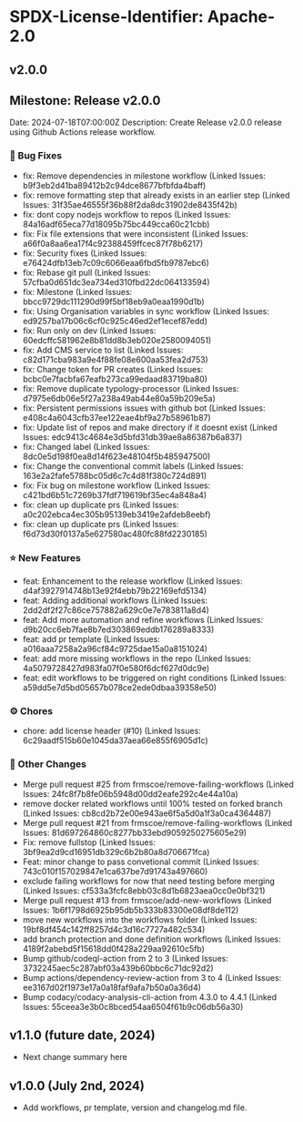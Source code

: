 # SPDX-License-Identifier: Apache-2.0

## v2.0.0

## Milestone: Release v2.0.0
Date: 2024-07-18T07:00:00Z
Description: Create Release v2.0.0 release using Github Actions release workflow.

### 🐞 Bug Fixes

- fix: Remove dependencies in milestone workflow (Linked Issues: b9f3eb2d41ba89412b2c94dce8677bfbfda4baff)
- fix: remove formatting step that already exists in an earlier step (Linked Issues: 31f35ae46555f36b88f2da8dc31902de8435f42b)
- fix: dont copy nodejs workflow to repos (Linked Issues: 84a16adf65eca77d18095b75bc449cca60c21cbb)
- fix: Fix file extensions that were inconsistent (Linked Issues: a66f0a8aa6ea17f4c92388459ffcec87f78b6217)
- fix: Security fixes (Linked Issues: e76424dfb13eb7c09c6066eaa6fbd5fb9787ebc6)
- fix: Rebase git pull (Linked Issues: 57cfba0d651dc3ea734ed310fbd22dc064133594)
- fix: Milestone (Linked Issues: bbcc9729dc111290d99f5bf18eb9a0eaa1990d1b)
- fix: Using Organisation variables in sync workflow (Linked Issues: ed9257ba17b06c6cf0c925c46ed2ef1ecef87edd)
- fix: Run only on dev (Linked Issues: 60edcffc581962e8b81dd8b3eb020e2580094051)
- fix: Add CMS service to list (Linked Issues: c82d171cba983a9e4f88fe08e600aa53fea2d753)
- fix: Change token for PR creates (Linked Issues: bcbc0e7facbfa67eafb273ca99edaad83719ba80)
- fix: Remove duplicate typology-processor (Linked Issues: d7975e6db06e5f27a238a49ab44e80a59b209e5a)
- fix: Persistent permissions issues with github bot (Linked Issues: e408c4a6043cfb37ee122eae4bf9a27b58961b87)
- fix: Update list of repos and make directory if it doesnt exist (Linked Issues: edc9413c4684e3d5bfd31db39ae8a86387b6a837)
- fix: Changed label (Linked Issues: 8dc0e5d198f0ea8d14f623e48104f5b485947500)
- fix: Change the conventional commit labels (Linked Issues: 163e2a2fafe5788bc05d6c7c4d81f380c724d891)
- fix: Fix bug on milestone workflow (Linked Issues: c421bd6b51c7269b37fdf719619bf35ec4a848a4)
- fix: clean up duplicate prs (Linked Issues: a0c202ebca4ec305b95139eb3419e2afdeb8eebf)
- fix: clean up duplicate prs (Linked Issues: f6d73d30f0137a5e627580ac480fc88fd2230185)

### ⭐️ New Features

- feat: Enhancement to the release workflow (Linked Issues: d4af3927914748b13e92f4ebb79b22169efd5134)
- feat: Adding additional workflows (Linked Issues: 2dd2df2f27c86ce757882a629c0e7e783811a8d4)
- feat: Add more automation and refine workflows (Linked Issues: d9b20cc6eb7fae8b7ed303869eddb176289a8333)
- feat: add pr template (Linked Issues: a016aaa7258a2a96cf84c9725dae15a0a8151024)
- feat: add more missing workflows in the repo (Linked Issues: 4a5079728427d983fa07f0e580f6dcf627d0dc9e)
- feat: edit workflows to be triggered on right conditions (Linked Issues: a59dd5e7d5bd05657b078ce2ede0dbaa39358e50)

### ⚙️ Chores

- chore: add license header (#10) (Linked Issues: 6c29aadf515b60e1045da37aea66e855f6905d1c)

### 📝 Other Changes

- Merge pull request #25 from frmscoe/remove-failing-workflows (Linked Issues: 24fc8f7b8fe06b5948d00dd2eafe292c4e44a10a)
- remove docker related workflows until 100% tested on forked branch (Linked Issues: cb8cd2b72e00e943ae6f5a5d0a1f3a0ca4364487)
- Merge pull request #21 from frmscoe/remove-failing-workflows (Linked Issues: 81d697264860c8277bb33ebd9059250275605e29)
- Fix: remove fullstop (Linked Issues: 3bf9ea2d9cd16951db329c6b2b80a8d706671fca)
- Feat: minor change to pass convetional commit (Linked Issues: 743c010f157029847e1ca637be7d91743a497660)
- exclude failing workflows for now that need testing before merging (Linked Issues: cf533a3fcfc8ebb03c8d1b6823aea0cc0e0bf321)
- Merge pull request #13 from frmscoe/add-new-workflows (Linked Issues: 1b6f1798d6925b95db5b333b83300e08df8de112)
- move new workflows into the workflows folder (Linked Issues: 19bf8df454c142ff8257d4c3d16c7727a482c534)
- add branch protection and done definition workflows (Linked Issues: 4189f2abebd5f15618dd0f428a229aa92610c5fb)
- Bump github/codeql-action from 2 to 3 (Linked Issues: 3732245aec5c287abf03a439b60bbc6c71dc92d2)
- Bump actions/dependency-review-action from 3 to 4 (Linked Issues: ee3167d02f1973e17a0a18faf9afa7b50a0a36d4)
- Bump codacy/codacy-analysis-cli-action from 4.3.0 to 4.4.1 (Linked Issues: 55ceea3e3b0c8bced54aa6504f61b9c06db56a30)

## v1.1.0 (future date, 2024)

* Next change summary here

## v1.0.0 (July 2nd, 2024)

* Add workflows, pr template, version and changelog.md file.
